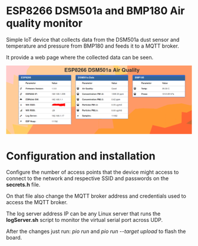 # ESP8266 DSM501a and BMP180 Air quality monitor

Simple IoT device that collects data from the DSM501a dust sensor and temperature and pressure from BMP180 and feeds it to a MQTT broker.

It provide a web page where the collected data can be seen.

![](/images/web_page.png?raw=true)

# Configuration and installation

Configure the number of access points that the device might access to connect to the network and respective SSID and passwords on the **secrets.h** file.

On that file also change the MQTT broker address and credentials used to access the MQTT broker.

The log server address IP can be any Linux server that runs the **logServer.sh** script to monitor the virtual serial port across UDP.

After the changes just run: *pio run* and *pio run --target upload* to flash the board.


